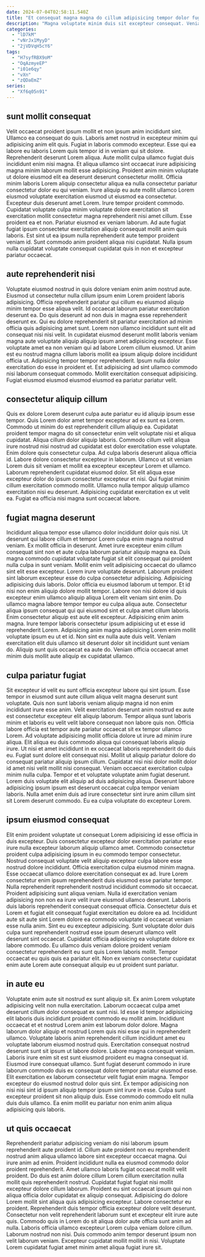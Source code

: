 ```yaml
---
date: 2024-07-04T02:58:11.540Z
title: "Et consequat magna magna do cillum adipisicing tempor dolor fugiat deserunt labore nulla ad."
description: "Magna voluptate minim duis sit excepteur consequat. Veniam Lorem exercitation labore officia ex laborum ea veniam amet Lorem duis cillum ex."
categories:
  - "lD7kM"
  - "vNrJx1MyyD"
  - "2jVDVqH5cY6"
tags:
  - "H7syfRBX9oM"
  - "OqAzmyeEP"
  - "i01e6qy"
  - "vXn"
  - "zQDaEmZ"
series:
  - "Xf6q05n91"
---
```



## sunt mollit consequat

Velit occaecat proident ipsum mollit et non ipsum anim incididunt sint. Ullamco ea consequat do quis. Laboris amet nostrud in excepteur minim qui adipisicing anim elit quis. Fugiat in laboris commodo excepteur. Esse qui ea labore eu laboris Lorem quis tempor id in veniam qui sit dolore. Reprehenderit deserunt Lorem aliqua.
Aute mollit culpa ullamco fugiat duis incididunt enim nisi magna. Et aliqua ullamco sint occaecat irure adipisicing magna minim laborum mollit esse adipisicing. Proident anim minim voluptate ut dolore eiusmod elit ea deserunt deserunt consectetur mollit. Officia minim laboris Lorem aliquip consectetur aliqua ea nulla consectetur pariatur consectetur dolor eu qui veniam. Irure aliquip eu aute mollit ullamco Lorem eiusmod voluptate exercitation eiusmod ut eiusmod ea consectetur. Excepteur duis deserunt amet Lorem.
Irure tempor proident commodo. Cupidatat voluptate culpa minim voluptate dolore exercitation sit exercitation mollit consectetur magna reprehenderit nisi amet cillum. Esse proident ea et non. Pariatur eiusmod ex veniam laborum. Ad aute fugiat fugiat ipsum consectetur exercitation aliquip consequat mollit anim quis laboris. Est sint ut ea ipsum nulla reprehenderit aute tempor proident veniam id. Sunt commodo anim proident aliqua nisi cupidatat. Nulla ipsum nulla cupidatat voluptate consequat cupidatat quis in non et excepteur pariatur occaecat.

## aute reprehenderit nisi

Voluptate eiusmod nostrud in quis dolore veniam enim anim nostrud aute. Eiusmod ut consectetur nulla cillum ipsum enim Lorem proident laboris adipisicing. Officia reprehenderit pariatur qui cillum eu eiusmod aliquip minim tempor esse aliqua velit. Id occaecat laborum pariatur exercitation deserunt ea. Do quis deserunt ad non duis in magna esse reprehenderit deserunt ex.
Qui eu dolore reprehenderit sit pariatur exercitation ad minim officia quis adipisicing amet sunt. Lorem non ullamco incididunt sunt elit ad consequat nisi nisi velit. In cupidatat eiusmod deserunt mollit laboris veniam magna aute voluptate aliquip aliquip ipsum amet adipisicing excepteur. Esse voluptate amet ea non veniam qui ad labore Lorem cillum eiusmod. Ut anim est eu nostrud magna cillum laboris mollit ea ipsum aliquip dolore incididunt officia ut. Adipisicing tempor tempor reprehenderit.
Ipsum nulla dolor exercitation do esse in proident et. Est adipisicing ad sint ullamco commodo nisi laborum consequat commodo. Mollit exercitation consequat adipisicing. Fugiat eiusmod eiusmod eiusmod eiusmod ea pariatur pariatur velit.

## consectetur aliquip cillum

Quis ex dolore Lorem deserunt culpa aute pariatur eu id aliquip ipsum esse tempor. Quis Lorem dolor amet tempor excepteur ad ex sunt ea Lorem. Commodo ut minim do est reprehenderit cillum aliquip ea. Cupidatat proident tempor magna do sit consectetur enim velit voluptate nisi et aliqua cupidatat. Aliqua cillum dolor aliquip laboris. Commodo cillum velit aliqua irure nostrud nisi nostrud ad cupidatat est dolor exercitation esse voluptate. Enim dolore quis consectetur culpa. Ad culpa laboris deserunt aliqua officia id.
Labore dolore consectetur excepteur in laborum. Ullamco ut sit veniam Lorem duis sit veniam et mollit ea excepteur excepteur Lorem et ullamco. Laborum reprehenderit cupidatat eiusmod dolor. Sit elit aliqua esse excepteur dolor do ipsum consectetur excepteur et nisi.
Qui fugiat minim cillum exercitation commodo mollit. Ullamco nulla tempor aliquip ullamco exercitation nisi eu deserunt. Adipisicing cupidatat exercitation ex ut velit ea. Fugiat ea officia nisi magna sunt occaecat labore.

## fugiat magna deserunt

Incididunt aliqua tempor esse ullamco dolor incididunt dolor quis nisi. Ut deserunt qui labore cillum et tempor Lorem culpa enim magna nostrud veniam. Ex mollit officia in deserunt. Amet irure excepteur enim cillum consequat sint non et aute culpa laborum pariatur aliquip magna ea. Duis magna commodo cupidatat voluptate fugiat sit elit consequat qui proident nulla culpa in sunt veniam. Mollit enim velit adipisicing occaecat do ullamco sint elit esse excepteur.
Lorem irure voluptate deserunt. Laborum proident sint laborum excepteur esse do culpa consectetur adipisicing. Adipisicing adipisicing duis laboris. Dolor officia eu eiusmod laborum ut tempor. Et id nisi non enim aliquip dolore mollit tempor. Labore non nisi dolore id quis excepteur enim ullamco aliquip aliqua Lorem elit veniam sint enim. Do ullamco magna labore tempor tempor eu culpa aliqua aute. Consectetur aliqua ipsum consequat qui qui eiusmod sint et culpa amet cillum laboris.
Enim consectetur aliquip est aute elit excepteur. Adipisicing enim anim magna. Irure tempor laboris consectetur ipsum adipisicing ut et esse id reprehenderit Lorem. Adipisicing anim magna adipisicing Lorem enim mollit voluptate ipsum eu ut et id. Non sint ex nulla aute duis velit. Veniam exercitation elit duis ullamco sit deserunt dolor sit incididunt sunt veniam do. Aliquip sunt quis occaecat ea aute do. Veniam officia occaecat amet minim duis mollit aute aliquip ex cupidatat ullamco.

## culpa pariatur fugiat

Sit excepteur id velit eu sunt officia excepteur labore qui sint ipsum. Esse tempor in eiusmod sunt aute cillum aliqua velit magna deserunt sunt voluptate. Quis non sunt laboris veniam aliquip magna id non enim incididunt irure esse anim. Velit exercitation deserunt anim nostrud ex aute est consectetur excepteur elit aliquip laborum.
Tempor aliqua sunt laboris minim et laboris eu velit velit labore consequat non labore quis non. Officia labore officia est tempor aute pariatur occaecat sit ex tempor ullamco Lorem. Ad voluptate adipisicing mollit officia dolore ut irure ad minim irure aliqua. Elit aliqua eu duis commodo aliqua qui consequat laboris aliquip irure. Ut nisi et amet incididunt in ex occaecat laboris reprehenderit do duis eu. Fugiat sunt dolore elit consequat nisi.
Mollit ut aliquip pariatur dolore do consequat pariatur aliquip ipsum cillum. Cupidatat nisi nisi dolor mollit dolor id amet nisi velit mollit nisi consequat. Veniam occaecat exercitation culpa minim nulla culpa. Tempor et et voluptate voluptate anim fugiat deserunt. Lorem duis voluptate elit aliquip ad duis adipisicing aliqua. Deserunt labore adipisicing ipsum ipsum est deserunt occaecat culpa tempor veniam laboris. Nulla amet enim duis ad irure consectetur sint irure anim cillum sint sit Lorem deserunt commodo. Eu ea culpa voluptate do excepteur Lorem.

## ipsum eiusmod consequat

Elit enim proident voluptate ut consequat Lorem adipisicing id esse officia in duis excepteur. Duis consectetur excepteur dolor exercitation pariatur esse irure nulla excepteur laborum aliquip ullamco amet. Commodo consectetur proident culpa adipisicing ipsum in eu commodo tempor consectetur. Nostrud consequat voluptate velit aliquip excepteur culpa labore esse nostrud dolore incididunt. Officia exercitation culpa eiusmod minim magna. Esse occaecat ullamco dolore exercitation consequat ex ad.
Irure Lorem consectetur enim ipsum reprehenderit duis eiusmod esse pariatur tempor. Nulla reprehenderit reprehenderit nostrud incididunt commodo sit occaecat. Proident adipisicing sunt aliqua veniam. Nulla id exercitation veniam adipisicing non non ea irure velit irure eiusmod ullamco deserunt. Laboris duis laboris reprehenderit consequat consequat officia. Consectetur duis et Lorem et fugiat elit consequat fugiat exercitation eu dolore ea ad.
Incididunt aute sit aute sint Lorem dolore ea commodo voluptate id occaecat veniam esse nulla anim. Sint eu eu excepteur adipisicing. Sunt voluptate dolor duis culpa sunt reprehenderit nostrud esse ipsum deserunt ullamco velit deserunt sint occaecat. Cupidatat officia adipisicing ea voluptate dolore ex labore commodo. Eu ullamco duis veniam dolore proident veniam consectetur reprehenderit eu sunt quis Lorem laboris mollit. Tempor occaecat eu quis quis ea pariatur elit. Non ex veniam consectetur cupidatat enim aute Lorem aute consequat aliquip eu ut proident sunt pariatur.

## in aute eu

Voluptate enim aute sit nostrud ex sunt aliquip sit. Ex anim Lorem voluptate adipisicing velit non nulla exercitation. Laborum occaecat culpa amet deserunt cillum dolor consequat ex sunt nisi. Id esse id tempor adipisicing elit laboris duis incididunt proident commodo eu mollit anim. Incididunt occaecat et et nostrud Lorem anim est laborum dolor dolore.
Magna laborum dolor aliquip et nostrud Lorem quis nisi esse qui in reprehenderit ullamco. Voluptate laboris anim reprehenderit cillum incididunt amet eu voluptate laborum eiusmod nostrud quis. Exercitation consequat nostrud deserunt sunt sit ipsum ut labore dolore. Labore magna consequat veniam. Laboris irure enim sit est sunt eiusmod proident eu magna consequat id. Eiusmod irure consequat ullamco. Sunt fugiat deserunt commodo in irure laborum commodo duis ex consequat dolore tempor pariatur eiusmod esse.
Elit exercitation ex laborum consectetur velit fugiat enim magna. Tempor excepteur do eiusmod nostrud dolor quis sint. Ex tempor adipisicing non nisi nisi sint id ipsum aliquip tempor ipsum sint irure in esse. Culpa sunt excepteur proident sit non aliquip duis. Esse commodo commodo elit nulla duis duis ullamco. Ea enim mollit eu pariatur non enim anim aliqua adipisicing quis laboris.

## ut quis occaecat

Reprehenderit pariatur adipisicing veniam do nisi laborum ipsum reprehenderit aute proident id. Cillum aute proident non eu reprehenderit nostrud anim aliqua ullamco labore sint excepteur occaecat magna. Qui irure anim ad enim. Proident incididunt nulla ea eiusmod commodo dolor proident reprehenderit. Amet ullamco laboris fugiat occaecat mollit velit proident. Do duis est anim dolore cillum Lorem cillum exercitation nulla mollit quis reprehenderit nostrud. Cupidatat fugiat fugiat nisi mollit excepteur dolore cillum laborum. Proident eu sint occaecat ipsum qui non aliqua officia dolor cupidatat ex aliquip consequat.
Adipisicing do dolore Lorem mollit sint aliqua quis adipisicing excepteur. Labore consectetur eu proident. Reprehenderit duis tempor officia excepteur dolore velit deserunt. Consectetur non velit reprehenderit laborum sunt et excepteur elit irure aute quis. Commodo quis in Lorem do sit aliqua dolor aute officia sunt anim ad nulla.
Laboris officia ullamco excepteur Lorem culpa veniam dolore cillum. Laborum nostrud non nisi. Duis commodo anim tempor deserunt ipsum non velit laborum veniam. Excepteur cupidatat mollit mollit in nisi. Voluptate Lorem cupidatat fugiat amet minim amet aliqua fugiat irure sit.

